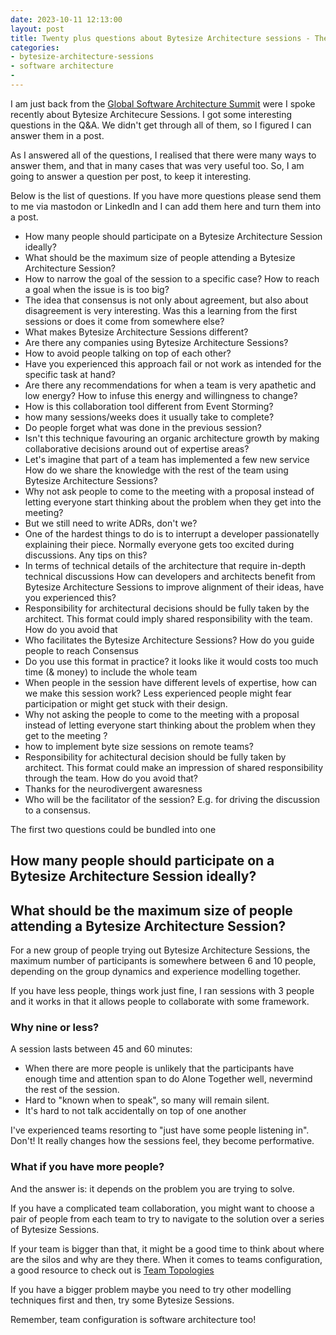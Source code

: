 ```yaml
---
date: 2023-10-11 12:13:00
layout: post
title: Twenty plus questions about Bytesize Architecture sessions - The plan and one answer
categories:
- bytesize-architecture-sessions
- software architecture
-
---
```


I am just back from the [Global Software Architecture Summit](https://gsas.io/#schedule) were I spoke recently about Bytesize Architecure Sessions. I got some interesting questions in the Q&A. We didn't get through all of them, so I figured I can answer them in a post.

As I answered all of the questions, I realised that there were many ways to answer them, and that in many cases that was very useful too. So, I am going to answer a question per post, to keep it interesting.

Below is the list of questions. If you have more questions please send them to me via mastodon or LinkedIn and I can add them here and turn them into a post. 

* How many people should participate on a Bytesize Architecture Session ideally?
* What should be the maximum size of people attending a Bytesize Architecture Session?
* How to narrow the goal of the session to a specific case? How to reach a goal when the issue is is too big?
* The idea that consensus is not only about agreement, but also about disagreement is very interesting. Was this a learning from the first sessions or does it come from somewhere else?
* What makes Bytesize Architecture Sessions different?
* Are there any companies using Bytesize Architecture Sessions?
* How to avoid people talking on top of each other?
* Have you experienced this approach fail or not work as intended for the specific task at hand?
* Are there any recommendations for when a team is very apathetic and low energy? How to infuse this energy and willingness to change?
* How is this collaboration tool different from Event Storming?
* how many sessions/weeks does it usually take to complete? 
* Do people forget what was done in the previous session?
* Isn't this technique favouring an organic architecture growth by making collaborative decisions around out of expertise areas?
* Let's imagine that part of a team has implemented a few new service How do we share the knowledge with the rest of the team using Bytesize Architecture Sessions?
* Why not ask people to come to the meeting with a proposal instead of letting everyone start thinking about the problem when they get into the meeting?
* But we still need to write ADRs, don't we?
* One of the hardest things to do is to interrupt a developer passionatelly explaining their piece. Normally everyone gets too excited during discussions. Any tips on this?
* In terms of technical details of the architecture that require in-depth technical discussions How can developers and architects benefit from Bytesize Architecture Sessions to improve alignment of their ideas, have you experienced this?
* Responsibility for architectural decisions should be fully taken by the architect. This format could imply shared responsibility with the team. How do you avoid that
* Who facilitates the Bytesize Architecture Sessions? How do you guide people to reach Consensus
* Do you use this format in practice? it looks like it would costs too much time (& money) to include the whole team
* When people in the session have different levels of expertise, how can we make this session work? Less experienced people might fear participation or might get stuck with their design.
* Why not asking the people to come to the meeting with a proposal instead of letting everyone start thinking about the problem when they get to the meeting ?
* how to implement byte size sessions on remote teams?
* Responsibility for achitectural decision should be fully taken by architect. This format could make an impression of shared responsibility through the team. How do you avoid that?
* Thanks for the neurodivergent awaresness
* Who will be the facilitator of the session? E.g. for driving the discussion to a consensus.


The first two questions could be bundled into one 
## How many people should participate on a Bytesize Architecture Session ideally?
## What should be the maximum size of people attending a Bytesize Architecture Session?

For a new group of people trying out Bytesize Architecture Sessions, the maximum number of participants is somewhere between 6 and 10 people, depending on the group dynamics and experience modelling together.

If you have less people, things work just fine, I ran sessions with 3 people and it works in that it allows people to collaborate with some framework.


### Why nine or less?

A session lasts between 45 and 60 minutes:

* When there are more people is unlikely that the participants have enough time and attention span to do Alone Together well, nevermind the rest of the session.
* Hard to "known when to speak", so many will remain silent.
* It's hard to not talk accidentally on top of one another 

I've experienced teams resorting to "just have some people listening in".  Don't! 
It really changes how the sessions feel, they become performative. 

### What if you have more people?

And the answer is: it depends on the problem you are trying to solve. 

If you have a complicated team collaboration, you might want to choose a pair of people from each team to try to navigate to the solution over a series of Bytesize Sessions. 

If your team is bigger than that, it might be a good time to think about where are the silos and why are they there. When it comes to teams configuration,  a good resource to check out is [Team Topologies](https://teamtopologies.com/book)

If you have a bigger problem maybe you need to try other modelling techniques first and then, try some Bytesize Sessions. 

Remember, team configuration is software architecture too!


